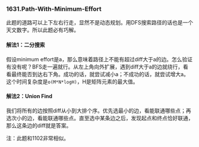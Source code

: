 ### 1631.Path-With-Minimum-Effort

此题的道路可以上下左右行走，显然不是动态规划。用DFS搜索路径的话也是一个天文数字。所以此题必有巧解。

#### 解法1：二分搜索
假设minimum effort是a，那么意味着路径上不能有超过diff大于a的边。怎么验证有没有呢？BFS走一遍就行。从左上角向外扩展，遇到diff大于a的边就绕行，看看最终能否到达右下角。成功的话，就尝试减小a；不成功的话，就尝试增大a。这个时间复杂度是```o(M*N*logH)```，H是矩阵元素的最大值。

#### 解法2：Union Find
我们将所有的边按照diff从小到大排个序。优先选最小的边，看能联通哪些点；再选次小的边，看能联通哪些点。直至选中某条边之后，发现起点和终点恰好联通，那么这条边的diff就是答案。

注：此题和1102非常相似。
